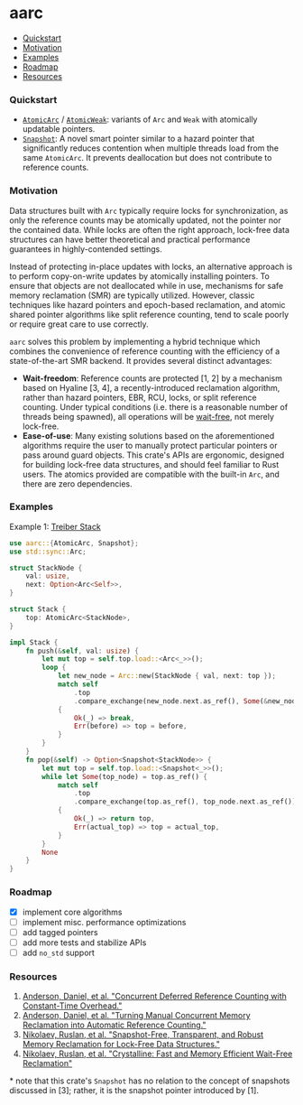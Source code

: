 # aarc

- [Quickstart](#quickstart)
- [Motivation](#motivation)
- [Examples](#examples)
- [Roadmap](#roadmap)
- [Resources](#resources)

### Quickstart

- [`AtomicArc`](https://docs.rs/aarc/latest/aarc/struct.AtomicArc.html) /
  [`AtomicWeak`](https://docs.rs/aarc/latest/aarc/struct.AtomicWeak.html): variants of `Arc` and
  `Weak` with atomically updatable pointers.
- [`Snapshot`](https://docs.rs/aarc/latest/aarc/struct.Snapshot.html): A novel smart pointer
  similar to a hazard pointer that significantly reduces contention when multiple threads load from
  the same `AtomicArc`. It prevents deallocation but does not contribute to reference counts.

### Motivation

Data structures built with `Arc` typically require locks for synchronization, as only
the reference counts may be atomically updated, not the pointer nor the contained data. While locks
are often the right approach, lock-free data structures can have better theoretical and practical
performance guarantees in highly-contended settings.

Instead of protecting in-place updates with locks, an alternative approach is to perform
copy-on-write updates by atomically installing pointers. To ensure that objects are not deallocated
while in use, mechanisms for safe memory reclamation (SMR) are typically utilized. However, classic
techniques like hazard pointers and epoch-based reclamation, and atomic shared pointer algorithms
like split reference counting, tend to scale poorly or require great care to use correctly.

`aarc` solves this problem by implementing a hybrid technique which combines the convenience of
reference counting with the efficiency of a state-of-the-art SMR backend. It provides several
distinct advantages:

* **Wait-freedom**: Reference counts are protected \[1, 2] by a mechanism based on Hyaline \[3, 4],
  a recently-introduced reclamation algorithm, rather than hazard pointers, EBR, RCU, locks, or
  split reference counting. Under typical conditions (i.e. there is a reasonable number of threads
  being spawned), all operations will be
  [wait-free](https://en.wikipedia.org/wiki/Non-blocking_algorithm#Wait-freedom), not merely
  lock-free.
* **Ease-of-use**: Many existing solutions based on the aforementioned algorithms require the user
  to manually protect particular pointers or pass around guard objects. This crate's APIs are
  ergonomic, designed for building lock-free data structures, and should feel familiar to Rust
  users. The atomics provided are compatible with the built-in `Arc`, and there are zero
  dependencies.

### Examples

Example 1: [Treiber Stack](https://en.wikipedia.org/wiki/Treiber_stack)

```rust no_run
use aarc::{AtomicArc, Snapshot};
use std::sync::Arc;

struct StackNode {
    val: usize,
    next: Option<Arc<Self>>,
}

struct Stack {
    top: AtomicArc<StackNode>,
}

impl Stack {
    fn push(&self, val: usize) {
        let mut top = self.top.load::<Arc<_>>();
        loop {
            let new_node = Arc::new(StackNode { val, next: top });
            match self
                .top
                .compare_exchange(new_node.next.as_ref(), Some(&new_node))
            {
                Ok(_) => break,
                Err(before) => top = before,
            }
        }
    }
    fn pop(&self) -> Option<Snapshot<StackNode>> {
        let mut top = self.top.load::<Snapshot<_>>();
        while let Some(top_node) = top.as_ref() {
            match self
                .top
                .compare_exchange(top.as_ref(), top_node.next.as_ref())
            {
                Ok(_) => return top,
                Err(actual_top) => top = actual_top,
            }
        }
        None
    }
}
```

### Roadmap

- [x] implement core algorithms
- [ ] implement misc. performance optimizations
- [ ] add tagged pointers
- [ ] add more tests and stabilize APIs
- [ ] add `no_std` support

### Resources

1. [Anderson, Daniel, et al. "Concurrent Deferred Reference Counting with Constant-Time Overhead."](https://dl.acm.org/doi/10.1145/3453483.3454060)
2. [Anderson, Daniel, et al. "Turning Manual Concurrent Memory Reclamation into Automatic Reference Counting."](https://dl.acm.org/doi/10.1145/3519939.3523730)
3. [Nikolaev, Ruslan, et al. "Snapshot-Free, Transparent, and Robust Memory Reclamation for Lock-Free Data Structures."](https://arxiv.org/abs/1905.07903)
4. [Nikolaev, Ruslan, et al. "Crystalline: Fast and Memory Efficient Wait-Free Reclamation"](https://arxiv.org/abs/2108.02763)

\* note that this crate's `Snapshot` has no relation to the concept of snapshots discussed in \[3];
rather, it is the snapshot pointer introduced by \[1].